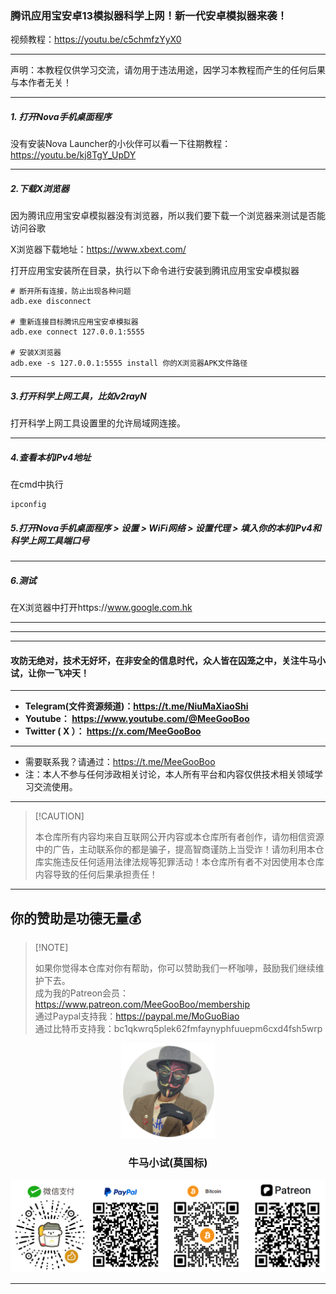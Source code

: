### 腾讯应用宝安卓13模拟器科学上网！新一代安卓模拟器来袭！

视频教程：https://youtu.be/c5chmfzYyX0

****

声明：本教程仅供学习交流，请勿用于违法用途，因学习本教程而产生的任何后果与本作者无关！

****

##### 1. 打开Nova手机桌面程序

没有安装Nova Launcher的小伙伴可以看一下往期教程：https://youtu.be/kj8TgY_UpDY

****

##### 2.下载X浏览器

因为腾讯应用宝安卓模拟器没有浏览器，所以我们要下载一个浏览器来测试是否能访问谷歌

X浏览器下载地址：https://www.xbext.com/

打开应用宝安装所在目录，执行以下命令进行安装到腾讯应用宝安卓模拟器

```
# 断开所有连接，防止出现各种问题
adb.exe disconnect

# 重新连接目标腾讯应用宝安卓模拟器
adb.exe connect 127.0.0.1:5555

# 安装X浏览器
adb.exe -s 127.0.0.1:5555 install 你的X浏览器APK文件路径
```

****

##### 3.打开科学上网工具，比如v2rayN

打开科学上网工具设置里的允许局域网连接。

****

##### 4.查看本机IPv4地址

在cmd中执行

```
ipconfig
```

##### 5.打开Nova手机桌面程序 > 设置 > WiFi网络 > 设置代理 > 填入你的本机IPv4和科学上网工具端口号

****

##### 6.测试

在X浏览器中打开https://www.google.com.hk



****

****


****

#### 攻防无绝对，技术无好坏，在非安全的信息时代，众人皆在囚笼之中，关注牛马小试，让你一飞冲天！

****

- **Telegram(文件资源频道)：https://t.me/NiuMaXiaoShi**
- **Youtube：  https://www.youtube.com/@MeeGooBoo**
- **Twitter ( X ）：  https://x.com/MeeGooBoo**

****

- 需要联系我？请通过：https://t.me/MeeGooBoo
- 注：本人不参与任何涉政相关讨论，本人所有平台和内容仅供技术相关领域学习交流使用。

****

>  [!CAUTION]
>
> 本仓库所有内容均来自互联网公开内容或本仓库所有者创作，请勿相信资源中的广告，主动联系你的都是骗子，提高智商谨防上当受诈！请勿利用本仓库实施违反任何适用法律法规等犯罪活动！本仓库所有者不对因使用本仓库内容导致的任何后果承担责任！

****

## 你的赞助是功德无量💰

>  [!NOTE]
>
> 如果你觉得本仓库对你有帮助，你可以赞助我们一杯咖啡，鼓励我们继续维护下去。<br>
> 成为我的Patreon会员：https://www.patreon.com/MeeGooBoo/membership<br>
> 通过Paypal支持我：https://paypal.me/MoGuoBiao<br>
> 通过比特币支持我：bc1qkwrq5plek62fmfaynyphfuuepm6cxd4fsh5wrp



<p align="center" >
    <img src="https://raw.githubusercontent.com/MeeGooBoo/2025/refs/heads/main/static/imgs/logo.png" width="150">
    <h3 align="center">牛马小试(莫国标)</h3>
    <p align="center">
        <img src="https://raw.githubusercontent.com/MeeGooBoo/2025/refs/heads/main/static/imgs/pays.png">
    </p>
</p>


****
